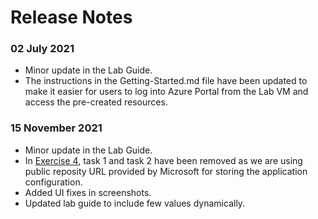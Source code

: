 # Release Notes

### 02 July 2021
- Minor update in the Lab Guide.
 - The instructions in the Getting-Started.md file have been updated to make it easier for users to log into Azure Portal from the Lab VM and access the pre-created resources.

### 15 November 2021
- Minor update in the Lab Guide.
 - In [Exercise 4](https://github.com/CloudLabsAI-Azure/azure-spring-cloud-training/tree/master/04-configure-a-spring-cloud-config-server), task 1 and task 2 have been removed as we are using public reposity URL provided by Microsoft for storing the application configuration. 
 - Added UI fixes in screenshots.
 - Updated lab guide to include few values dynamically.
